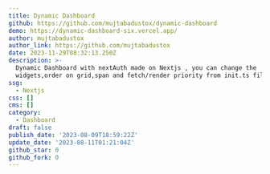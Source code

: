 ```yaml
---
title: Dynamic Dashboard
github: https://github.com/mujtabadustox/dynamic-dashboard
demo: https://dynamic-dashboard-six.vercel.app/
author: mujtabadustox
author_link: https://github.com/mujtabadustox
date: 2023-11-29T08:32:13.250Z
description: >-
  Dynamic Dashboard with nextAuth made on Nextjs , you can change the
  widgets,order on grid,span and fetch/render priority from init.ts file
ssg:
  - Nextjs
css: []
cms: []
category:
  - Dashboard
draft: false
publish_date: '2023-08-09T18:59:22Z'
update_date: '2023-08-11T01:21:04Z'
github_star: 0
github_fork: 0
---
```

